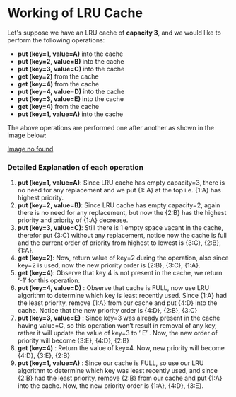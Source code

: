 # Working of LRU Cache

Let's suppose we have an LRU cache of **capacity 3**, and we would like to perform the following operations:

- **put (key=1, value=A)** into the cache
- **put (key=2, value=B)** into the cache
- **put (key=3, value=C)** into the cache
- **get (key=2)** from the cache
- **get (key=4)** from the cache
- **put (key=4, value=D)** into the cache
- **put (key=3, value=E)** into the cache
- **get (key=4)** from the cache
- **put (key=1, value=A)** into the cache

The above operations are performed one after another as shown in the image below:

[Image no found](/assets/lru-cache-1.png)

### Detailed Explanation of each operation

1. **put (key=1, value=A)**: Since LRU cache has empty capacity=3, there is no need for any replacement and we put {1: A} at the top i.e. {1:A} has highest priority.
2. **put (key=2, value=B)**: Since LRU cache has empty capacity=2, again there is no need for any replacement, but now the {2:B} has the highest priority and priority of {1:A} decrease.
3. **put (key=3, value=C)**: Still there is 1 empty space vacant in the cache, therefor put {3:C} without any replacement, notice now the cache is full and the current order of priority from highest to lowest is {3:C}, {2:B}, {1:A}.
4. **get (key=2)**: Now, return value of key=2 during the operation, also since key=2 is used, now the new priority order is {2:B}, {3:C}, {1:A}.
5. **get (key=4)**: Observe that key 4 is not present in the cache, we return ‘-1’ for this operation.
6. **put (key=4, value=D)** : Observe that cache is FULL, now use LRU algorithm to determine which key is least recently used. Since {1:A} had the least priority, remove {1:A} from our cache and put {4:D} into the cache. Notice that the new priority order is {4:D}, {2:B}, {3:C}
7. **put (key=3, value=E)** : Since key=3 was already present in the cache having value=C, so this operation won’t result in removal of any key, rather it will update the value of key=3 to ‘ E’ . Now, the new order of priority will become {3:E}, {4:D}, {2:B}
8. **get (key=4)** : Return the value of key=4. Now, new priority will become {4:D}, {3:E}, {2:B}
9. **put (key=1, value=A)** : Since our cache is FULL, so use our LRU algorithm to determine which key was least recently used, and since {2:B} had the least priority, remove {2:B} from our cache and put {1:A} into the cache. Now, the new priority order is {1:A}, {4:D}, {3:E}.